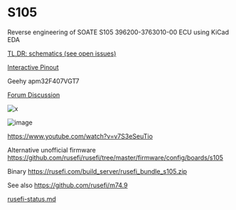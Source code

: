 # S105

Reverse engineering of SOATE S105 396200-3763010-00 ECU using KiCad EDA

[TL,DR: schematics (see open issues)](hardware/s105/s105.pdf)


[Interactive Pinout](https://rusefi.com/docs/pinouts/s105/)

Geehy apm32F407VGT7

[Forum Discussion](https://rusefi.com/forum/viewtopic.php?f=4&t=2496)

![x](S105-ECU.jpg)

![image](https://user-images.githubusercontent.com/48498823/220158979-3cadd6c7-8490-4906-9efe-cc061790ffe3.png)



https://www.youtube.com/watch?v=v7S3eSeuTio


Alternative unofficial firmware https://github.com/rusefi/rusefi/tree/master/firmware/config/boards/s105

Binary https://rusefi.com/build_server/rusefi_bundle_s105.zip

See also https://github.com/rusefi/m74.9

[rusefi-status.md](rusefi-status.md)
